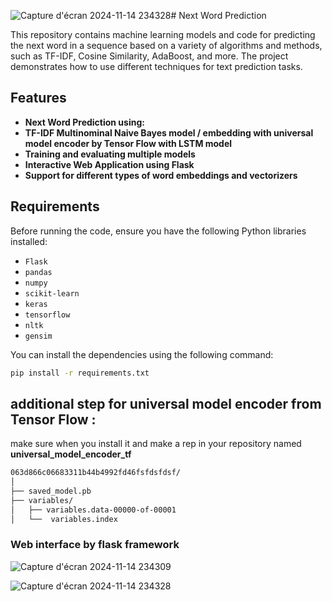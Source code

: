 ![Capture d'écran 2024-11-14 234328](https://github.com/user-attachments/assets/67167987-492f-492a-a775-75744006ea76)# Next Word Prediction

This repository contains machine learning models and code for predicting the next word in a sequence based on a variety of algorithms and methods, such as TF-IDF, Cosine Similarity, AdaBoost, and more. The project demonstrates how to use different techniques for text prediction tasks.

## Features

- **Next Word Prediction using:**
-  **TF-IDF Multinominal Naive Bayes model / embedding with universal model encoder by Tensor Flow with  LSTM model**
- **Training and evaluating multiple models**
- **Interactive Web Application using Flask**
- **Support for different types of word embeddings and vectorizers**

## Requirements

Before running the code, ensure you have the following Python libraries installed:

- `Flask`
- `pandas`
- `numpy`
- `scikit-learn`
- `keras`
- `tensorflow`
- `nltk`
- `gensim`

You can install the dependencies using the following command:

```bash
pip install -r requirements.txt
```
## additional step for universal model encoder from Tensor Flow :
make sure when you install it and make a rep in your repository named **universal_model_encoder_tf**
```bash
063d866c06683311b44b4992fd46fsfdsfdsf/
│
├── saved_model.pb                  
├── variables/                        
│   ├── variables.data-00000-of-00001             
│   └──  variables.index                        
```
### Web interface by flask framework

![Capture d'écran 2024-11-14 234309](https://github.com/user-attachments/assets/719c358f-5c0e-4264-b71b-7f730827489d)

![Capture d'écran 2024-11-14 234328](https://github.com/user-attachments/assets/95c01d25-34be-4b67-bb32-c89eb26a04ba)

